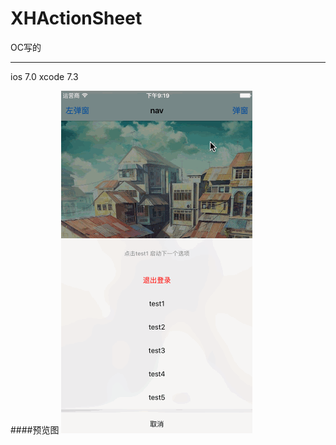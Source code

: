 # XHActionSheet

OC写的

----
ios 7.0
xcode 7.3

####预览图
![image](https://github.com/chengxianghe/watch-gif/blob/master/XHActionsheet.gif?raw=true)
